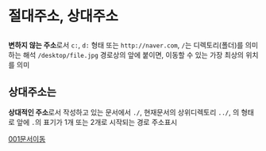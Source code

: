 <!-- a_markdown_002.md -->

# 절대주소, 상대주소

##
**변하지 않는 주소**로서
`c:`, `d:` 형태 또는 `http://naver.com`,
`/`는 디렉토리(폴더)를 의미하는 해석
`/desktop/file.jpg` 경로상의 앞에 붙이면,
이동할 수 있는 가장 최상의 위치를 의미

## 상대주소는
**상대적인 주소**로서
작성하고 있는 문서에서 `./`,
현재문서의 상위디렉토리 `../`, 
의 형태로 앞에 `.`의 표기가 1개 또는 2개로 시작되는 경로 주소표시

[001문서이동](./a_markdown_001.md)